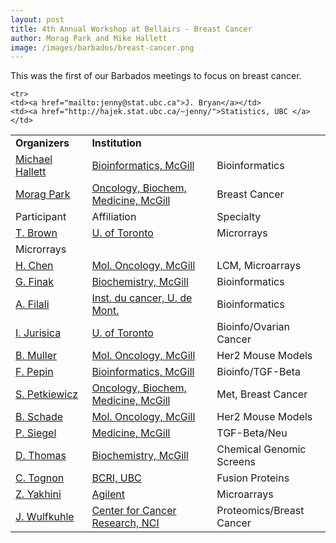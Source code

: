 ```yaml
---
layout: post
title: 4th Annual Workshop at Bellairs - Breast Cancer
author: Morag Park and Mike Hallett
image: /images/barbados/breast-cancer.png
---
```


This was the first of our Barbados meetings to focus on breast cancer. 

<table class="t1" width="624" cellspacing="0" cellpadding="0">
<tbody>
<tr>
<td class="td1" valign="middle"><span class="p1"><strong>Organizers</strong></span></td>
<td class="td2" valign="middle"><span class="p1"><strong>Institution</strong></span></td>
</tr>
<tr>   <td WIDTH="20%"><a href="mailto:hallett@mcb.mcgill.ca">Michael 
      Hallett</a></td>
    <td WIDTH="33%"><a href="http://www.mcb.mcgill.ca/~hallett">Bioinformatics, McGill</a></td>
    <td>Bioinformatics</td>
</tr>

  <tr>
    <td width="12%"><a href="mailto:morag.park@McGill.ca">Morag Park</a></td>
    <td width="26%"><a href="http://www.mcgill.ca/biochemistry/department/faculty/park/">Oncology, Biochem, Medicine,
      McGill </a></td> <td>Breast Cancer</td></tr>
  

  <tr> 
    <td WIDTH="12%">Participant</td>
    <td WIDTH="26%">Affiliation</td>
<td WIDTH="26%">Specialty</td>    </tr>
  <tr> 
    <td><a href="mailto:juris@ai.toronto.edu">T. Brown</a></td>
    <td><a href="http://www.cs.toronto.edu/~juris">U. of Toronto </a></td>
<td>Microrrays</td>  </tr>


    <tr> 
    <td><a href="mailto:jenny@stat.ubc.ca">J. Bryan</a></td>
    <td><a href="http://hajek.stat.ubc.ca/~jenny/">Statistics, UBC </a></td>
<td>Microrrays</td>  </tr>

<tr> 
    <td><a href="mailto:haiying4316@yahoo.com">H. Chen</a></td>
    <td><a href="http://www.mcgill.ca/oncology">Mol. Oncology, McGill </a>
<td>LCM, Microarrays</td>  </tr>


  <tr>
    <td><a href="mailto:finak@mcb.mcgill.ca">G. Finak</a></td> 
    <td><a href="http://www.mcb.mcgill.ca/~finak">Biochemistry, McGill </a></td> <td>Bioinformatics</td>
     </tr>


<tr>
<td><a href="mailto:alifilali2003@yahoo.ca">A. Filali</a></td> 
<td><a href="http://www.icm.qc.ca/">Inst. du cancer, U. de Mont.  </a></td> 
<td>Bioinformatics</td>
     </tr>

   <tr> 
    <td><a href="mailto:juris@ai.toronto.edu">I. Jurisica</a></td> <td> <a href="http://www.cs.toronto.edu/~juris">U. of Toronto </a> </td>
    <td>Bioinfo/Ovarian Cancer
           <tr> 
     <td><a href="mailto:muller@molonc.mcgill.ca">B. Muller</a></td> <td><a href="http://www.mcgill.ca/biochemistry/department/faculty/muller/">Mol. Oncology, McGill </a></td> <td>Her2 Mouse Models</td>
   
  <tr> 
        <td><a href="mailto:francois@mcb.mcgill.ca">F. Pepin</a></td> <td><a href="http://www.mcb.mcgill.ca">Bioinformatics, McGill </a></td><td>Bioinfo/TGF-Beta</td>
    <tr> 
     <td><a href="mailto:stephanie.petkiewicz@muhc.mcgill.ca">S. Petkiewicz</a></td><td><a href="http://www.mcgill.ca/biochemistry/department/faculty/park/">Oncology, Biochem, Medicine,
      McGill  </a> </td>
     <td>Met, Breast Cancer
     <tr> 
        <tr> 
     <td><a href="mailto:peter.siegel@mcgill.ca">B. Schade</a></td><td><a href="http://www.mcgill.ca/biochemistry/">Mol. Oncology, McGill </a></td><td>Her2 Mouse Models</td>
        <tr> 
     <td><a href="mailto:peter.siegel@mcgill.ca">P. Siegel</a></td><td><a href="http://www.medicine.mcgill.ca/">Medicine, McGill </a></td><td>TGF-Beta/Neu</td>
   <tr> 
     <td><a href="mailto:david.thomas@mcgill.ca">D. Thomas</a></td><td><a href="http://www.mcgill.ca/biochemistry/department/faculty/thomas/">Biochemistry, McGill </a></td><td>Chemical Genomic Screens</td>
     <tr> 
    <td><a href="mailto:ctognon@interchange.ubc.ca">C. Tognon</a></td><td><a href="http://www.bcricwh.bc.ca/our_research/researchers/researcher_by_name/poul_sorenson.htm">
    BCRI, UBC </a></td><td>Fusion Proteins</td>
      <tr> 
   <tr> 
    <td><a href="mailto:zohar_yakhini@agilent.com ">Z. Yakhini</a></td><td><a href="http://www.labs.agilent.com/">Agilent </a></td><td>Microarrays </td></tr>
  <tr> 
    <td><a href="mailto:wulfkuhle@cber.fda.gov">J. Wulfkuhle</a></td><td><a href="http://www.labs.agilent.com/">Center for Cancer Research, NCI </a></td><td>Proteomics/Breast Cancer</td> </tr>

  </tr>
</table>
